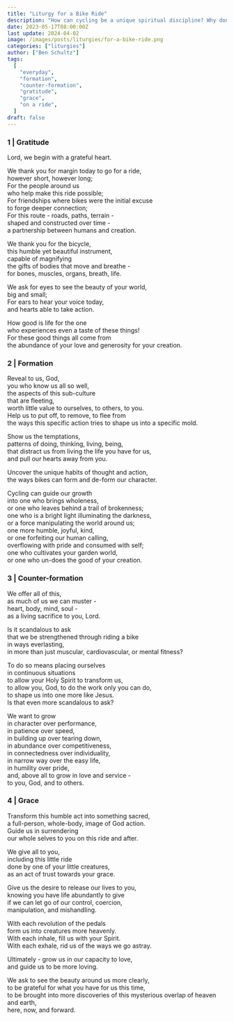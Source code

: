 ```yaml
---
title: "Liturgy for a Bike Ride"
description: "How can cycling be a unique spiritual discipline? Why don't you ask God to show you!"
date: 2023-05-17T08:00:00Z
last update: 2024-04-02
image: /images/posts/liturgies/for-a-bike-ride.png
categories: ["liturgies"]
author: ["Ben Schultz"]
tags:
  [
    "everyday",
    "formation",
    "counter-formation",
    "gratitude",
    "grace",
    "on a ride",
  ]
draft: false
---
```


### 1 | Gratitude

Lord, we begin with a grateful heart.

We thank you for margin today to go for a ride,  
however short, however long;  
For the people around us  
who help make this ride possible;  
For friendships where bikes were the initial excuse  
to forge deeper connection;  
For this route - roads, paths, terrain -  
shaped and constructed over time -  
a partnership between humans and creation.

We thank you for the bicycle,  
this humble yet beautiful instrument,  
capable of magnifying  
the gifts of bodies that move and breathe -  
for bones, muscles, organs, breath, life.

We ask for eyes to see the beauty of your world,  
big and small;  
For ears to hear your voice today,  
and hearts able to take action.

How good is life for the one  
who experiences even a taste of these things!  
For these good things all come from  
the abundance of your love and generosity for your creation.

### 2 | Formation

Reveal to us, God,  
you who know us all so well,  
the aspects of this sub-culture  
that are fleeting,  
worth little value to ourselves, to others, to you.  
Help us to put off, to remove, to flee from  
the ways this specific action tries to shape us into a specific mold.

Show us the temptations,  
patterns of doing, thinking, living, being,  
that distract us from living the life you have for us,  
and pull our hearts away from you.

Uncover the unique habits of thought and action,  
the ways bikes can form and de-form our character.

Cycling can guide our growth  
into one who brings wholeness,  
or one who leaves behind a trail of brokenness;  
one who is a bright light illuminating the darkness,  
or a force manipulating the world around us;  
one more humble, joyful, kind,  
or one forfeiting our human calling,  
overflowing with pride and consumed with self;  
one who cultivates your garden world,  
or one who un-does the good of your creation.

### 3 | Counter-formation

We offer all of this,  
as much of us we can muster -  
heart, body, mind, soul -  
as a living sacrifice to you, Lord.

Is it scandalous to ask  
that we be strengthened through riding a bike  
in ways everlasting,  
in more than just muscular, cardiovascular, or mental fitness?

To do so means placing ourselves  
in continuous situations  
to allow your Holy Spirit to transform us,  
to allow you, God, to do the work only you can do,  
to shape us into one more like Jesus.  
Is that even more scandalous to ask?

We want to grow  
in character over performance,  
in patience over speed,  
in building up over tearing down,  
in abundance over competitiveness,  
in connectedness over individuality,  
in narrow way over the easy life,  
in humility over pride,  
and, above all to grow in love and service -  
to you, God, and to others.

### 4 | Grace

Transform this humble act into something sacred,  
a full-person, whole-body, image of God action.  
Guide us in surrendering  
our whole selves to you on this ride and after.

We give all to you,  
including this little ride  
done by one of your little creatures,  
as an act of trust towards your grace.

Give us the desire to release our lives to you,  
knowing you have life abundantly to give  
if we can let go of our control, coercion,  
manipulation, and mishandling.

With each revolution of the pedals  
form us into creatures more heavenly.  
With each inhale, fill us with your Spirit.  
With each exhale, rid us of the ways we go astray.

Ultimately - grow us in our capacity to love,  
and guide us to be more loving.

We ask to see the beauty around us more clearly,  
to be grateful for what you have for us this time,  
to be brought into more discoveries of this mysterious overlap of heaven and earth,  
here, now, and forward.

